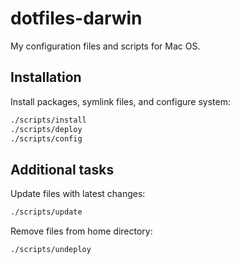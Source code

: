 # dotfiles-darwin

My configuration files and scripts for Mac OS.

## Installation

Install packages, symlink files, and configure system:

```sh
./scripts/install
./scripts/deploy
./scripts/config
```

## Additional tasks

Update files with latest changes:

```sh
./scripts/update
```

Remove files from home directory:

```sh
./scripts/undeploy
```
